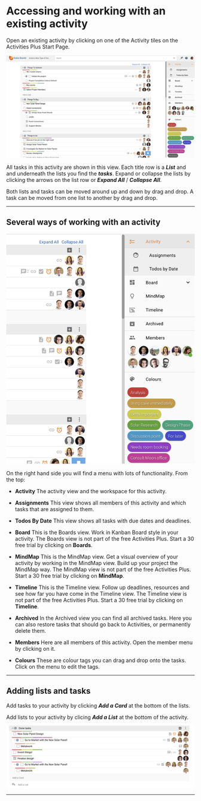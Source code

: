 # Accessing and working with an existing activity

Open an existing activity by clicking on one of the Activity tiles on the Activities Plus Start Page.

<img src="/assets/images/screen-shots/aplus/aplus-activity.png" alt="Activity" />

All tasks in this activity are shown in this view. Each title row is a **_List_** and and underneath the lists you find the **_tasks_**. Expand or collapse the lists by clicking the arrows on the list row or **_Expand All_** / **_Collapse All_**.

Both lists and tasks can be moved around up and down by drag and drop. A task can be moved from one list to another by drag and drop.

___

## Several ways of working with an activity

<img src="/assets/images/screen-shots/aplus/aplus-right-menu.png" alt="Right menu" />

On the right hand side you will find a menu with lots of functionality. From the top:

* **Activity** The activity view and the workspace for this activity.

* **Assignments** This view shows all members of this activity and which tasks that are assigned to them.

* **Todos By Date** This view shows all tasks with due dates and deadlines.

* **Board** This is the Boards view. Work in Kanban Board style in your activity. The Boards view is not part of the free Activities Plus. Start a 30 free trial by clicking on **Boards**.

* **MindMap** This is the MindMap view. Get a visual overview of your activity by working in the MindMap view. Build up your project the MindMap way. The MindMap view is not part of the free Activities Plus. Start a 30 free trial by clicking on **MindMap**.

* **Timeline** This is the Timeline view. Follow up deadlines, resources and see how far you have come in the Timeline view. The Timeline view is not part of the free Activities Plus. Start a 30 free trial by clicking on **Timeline**.

* **Archived** In the Archived view you can find all archived tasks. Here you can also restore tasks that should go back to Activities, or permanently delete them.

* **Members** Here are all members of this activity. Open the member menu by clicking on it.

* **Colours** These are colour tags you can drag and drop onto the tasks. Click on the menu to edit the tags.

___

## Adding lists and tasks

Add tasks to your activity by clicking **_Add a Card_** at the bottom of the lists.

Add lists to your activity by clicing **_Add a List_** at the bottom of the activity.

<img src="/assets/images/screen-shots/aplus/aplus-add.png" alt="Add cards and lists" />

___
